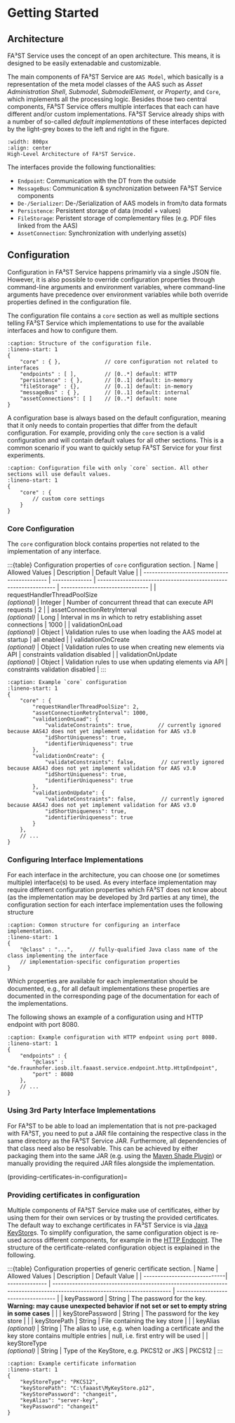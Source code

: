 # Getting Started

## Architecture

FA³ST Service uses the concept of an open architecture. This means, it is designed to be easily extenadable and customizable. 

The main components of FA³ST Service are `AAS Model`, which basically is a representation of the meta model classes of the AAS such as *Asset Administration Shell*, *Submodel*, *SubmodelElement*, or *Property*, and `Core`, which implements all the processing logic. 
Besides those two central components, FA³ST Service offers multiple interfaces that each can have different and/or custom implementations. 
FA³ST Service already ships with a number of so-called *default implementations* of these interfaces depicted by the light-grey boxes to the left and right in the figure.

```{figure} ../images/architecture.png
:width: 800px
:align: center
High-Level Architecture of FA³ST Service.
```

The interfaces provide the following functionalities:

- `Endpoint`:           Communication with the DT from the outside
- `MessageBus`:         Communication & synchronization between FA³ST Service components
- `De-/Serializer`:     De-/Serialization of AAS models in from/to data formats
- `Persistence`:        Persistent storage of data (model + values)
- `FileStorage`:        Peristent storage of complementary files (e.g. PDF files linked from the AAS)
- `AssetConnection`:    Synchronization with underlying asset(s)

## Configuration

Configuration in FA³ST Service happens primamirly via a single JSON file.
However, it is also possible to override configuration properties through command-line arguments and environment variables, where command-line arguments have precedence over environment variables while both override properties defined in the configuration file.

The configuration file contains a `core` section as well as multiple sections telling FA³ST Service which implementations to use for the available interfaces and how to configure them.

```{code-block} json
:caption: Structure of the configuration file.
:lineno-start: 1
{
	"core" : { },              // core configuration not related to interfaces
	"endpoints" : [ ],         // [0..*] default: HTTP
	"persistence" : { },       // [0..1] default: in-memory
	"fileStorage" : {},        // [0..1] default: in-memory
	"messageBus" : { },        // [0..1] default: internal
	"assetConnections": [ ]    // [0..*] default: none
}
```

A configuration base is always based on the default configuration, meaning that it only needs to contain properties that differ from the default configuration.
For example, providing only the `core` section is a valid configuration and will contain default values for all other sections.
This is a common scenario if you want to quickly setup FA³ST Service for your first experiments.

```{code-block} json
:caption: Configuration file with only `core` section. All other sections will use default values.
:lineno-start: 1
{
	"core" : { 
		// custom core settings
	}
}
```

### Core Configuration

The `core` configuration block contains properties not related to the implementation of any interface.

:::{table} Configuration properties of `core` configuration section.
| Name                                         | Allowed Values | Description                                                     | Default Value                   |
| -------------------------------------------- | -------------- | --------------------------------------------------------------- | ------------------------------- |
| requestHandlerThreadPoolSize<br>*(optional)* | Integer        | Number of concurrent thread that can execute API requests       | 2                               |
| assetConnectionRetryInterval<br>*(optional)* | Long           | Interval in ms in which to retry establishing asset connections | 1000                            |
| validationOnLoad<br>*(optional)*             | Object         | Validation rules to use when loading the AAS model at startup   | all enabled                     |
| validationOnCreate<br>*(optional)*           | Object         | Validation rules to use when creating new elements via API      | constraints validation disabled |
| validationOnUpdate<br>*(optional)*           | Object         | Validation rules to use when updating elements via API          | constraints validation disabled |
:::

```{code-block} json
:caption: Example `core` configuration
:lineno-start: 1
{
	"core" : {
		"requestHandlerThreadPoolSize": 2,      
		"assetConnectionRetryInterval": 1000,   
		"validationOnLoad": {					
			"validateConstraints": true,        // currently ignored because AAS4J does not yet implement validation for AAS v3.0
			"idShortUniqueness": true,
			"identifierUniqueness": true
		},
		"validationOnCreate": {
			"validateConstraints": false,        // currently ignored because AAS4J does not yet implement validation for AAS v3.0
			"idShortUniqueness": true,
			"identifierUniqueness": true
		},
		"validationOnUpdate": {
			"validateConstraints": false,        // currently ignored because AAS4J does not yet implement validation for AAS v3.0
			"idShortUniqueness": true,
			"identifierUniqueness": true
		}
	},
	// ...
}
```

### Configuring Interface Implementations

For each interface in the architecture, you can choose one (or sometimes multiple) interface(s) to be used.
As every interface implementation may require different configuration properties which FA³ST does not know about (as the implementation may be developed by 3rd parties at any time), the configuration section for each interface implementation uses the following structure

```{code-block} json
:caption: Common structure for configuring an interface implementation.
:lineno-start: 1
{
	"@class" : "...",     // fully-qualified Java class name of the class implementing the interface
	// implementation-specific configuration properties
}
```

Which properties are available for each implementation should be documented, e.g., for all default implementations these properties are documented in the corresponding page of the documentation for each of the implementations.

The following shows an example of a configuration using and HTTP endpoint with port 8080.

```{code-block} json
:caption: Example configuration with HTTP endpoint using port 8080.
:lineno-start: 1
{
	"endpoints" : {
		"@class" : "de.fraunhofer.iosb.ilt.faaast.service.endpoint.http.HttpEndpoint",
		"port" : 8080
	},
	// ...
}
```

### Using 3rd Party Interface Implementations

For FA³ST to be able to load an implementation that is not pre-packaged with FA³ST, you need to put a JAR file containing the respective class in the same directory as the FA³ST Service JAR. 
Furthermore, all dependencies of that class need also be resolvable. 
This can be achieved by either packaging them into the same JAR (e.g. using the [Maven Shade Plugin](https://maven.apache.org/plugins/maven-shade-plugin/)) or manually providing the required JAR files alongside the implementation.


(providing-certificates-in-configuration)=
### Providing certificates in configuration

Multiple components of FA³ST Service make use of certificates, either by using them for their own services or by trusting the provided certificates.
The default way to exchange certificates in FA³ST Service is via [Java KeyStore](https://docs.oracle.com/javase/8/docs/api/java/security/KeyStore.html)s.
To simplify configuration, the same configuration object is re-used across different components, for example in the [HTTP Endpoint](#endpoint-http).
The structure of the certificate-related configuration object is explained in the following.

:::{table} Configuration properties of generic certificate section.
| Name                         | Allowed Values | Description                                                                                                              | Default Value                       |
| -----------------------------| -------------- | ------------------------------------------------------------------------------------------------------------------------ | ----------------------------------- |
| keyPassword                  | String         | The password for the key.<br>**Warning: may cause unexpected behavior if not set or set to empty string in some cases**  |                                     |
| keyStorePassword             | String         | The password for the key store                                                                                           |                                     |
| keyStorePath                 | String         | File containing the key store                                                                                            |                                     |
| keyAlias<br>*(optional)*     | String         | The alias to use, e.g. when loading a certificate and the key store contains multiple entries                            | null, i.e. first entry will be used |
| keyStoreType<br>*(optional)* | String         | Type of the KeyStore, e.g.  PKCS12 or JKS                                                                                | PKCS12                              |
:::

```{code-block} json
:caption: Example certificate information
:lineno-start: 1
{
	"keyStoreType": "PKCS12",
	"keyStorePath": "C:\faaast\MyKeyStore.p12",
	"keyStorePassword": "changeit",
	"keyAlias": "server-key",
	"keyPassword": "changeit"
}
```
